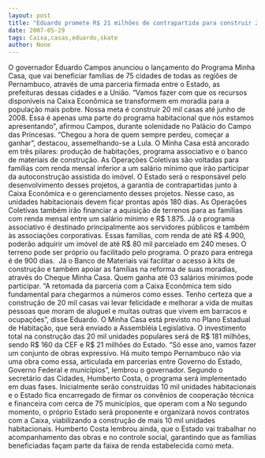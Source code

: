 ```yaml
---
layout: post
title: "Eduardo promete R$ 21 milhões de contrapartida para construir 20 mil casas com a Caixa até junho de 2008"
date: 2007-05-29
tags: Caixa,casas,eduardo,skate
author: None
---
```

O governador Eduardo Campos anunciou o lan&ccedil;amento do Programa Minha Casa, que vai beneficiar fam&iacute;lias de 75 cidades de todas as regi&otilde;es de Pernambuco, atrav&eacute;s de uma parceria firmada entre o Estado, as prefeituras dessas cidades e a Uni&atilde;o. 
&ldquo;Vamos fazer com que os recursos dispon&iacute;veis na Caixa Econ&ocirc;mica se transformem em moradia para a popula&ccedil;&atilde;o mais pobre. Nossa meta &eacute; construir 20 mil casas at&eacute; junho de 2008. Essa &eacute; apenas uma parte do programa habitacional que n&oacute;s estamos apresentando&rdquo;, afirmou Campos, durante solenidade no Pal&aacute;cio do Campo das Princesas.
&ldquo;Chegou a hora de quem sempre perdeu, come&ccedil;ar a ganhar&rdquo;, destacou, assemelhando-se a Lula. 
O Minha Casa est&aacute; ancorado em tr&ecirc;s pilares: produ&ccedil;&atilde;o de habita&ccedil;&otilde;es, programa associativo e o banco de materiais de constru&ccedil;&atilde;o. As Opera&ccedil;&otilde;es Coletivas s&atilde;o voltadas para fam&iacute;lias com renda mensal inferior a um sal&aacute;rio m&iacute;nimo que ir&atilde;o participar da autoconstru&ccedil;&atilde;o assistida do im&oacute;vel. O Estado ser&aacute; o respons&aacute;vel pelo desenvolvimento desses projetos, a garantia de contrapartidas junto &agrave; Caixa Econ&ocirc;mica e o gerenciamento desses projetos. 
Nesse caso, as unidades habitacionais devem ficar prontas ap&oacute;s 180 dias. As Opera&ccedil;&otilde;es Coletivas tamb&eacute;m ir&atilde;o financiar a aquisi&ccedil;&atilde;o de terrenos para as fam&iacute;lias com renda mensal entre um sal&aacute;rio m&iacute;nimo e R$ 1.875. 
J&aacute; o programa associativo &eacute; destinado principalmente aos servidores p&uacute;blicos e tamb&eacute;m &agrave;s associa&ccedil;&otilde;es corporativas. Essas fam&iacute;lias, com renda de at&eacute; R$ 4.900, poder&atilde;o adquirir um im&oacute;vel de at&eacute; R$ 80 mil parcelado em 240 meses. O terreno pode ser pr&oacute;prio ou facilitado pelo programa. O prazo para entrega &eacute; de 900 dias.&nbsp; 
J&aacute; o Banco de Materiais vai facilitar o acesso &agrave; kits de constru&ccedil;&atilde;o e tamb&eacute;m apoiar as fam&iacute;lias na reforma de suas moradias, atrav&eacute;s do Cheque Minha Casa. Quem ganha at&eacute; 03 sal&aacute;rios m&iacute;nimos pode participar.
&ldquo;A retomada da parceria com a Caixa Econ&ocirc;mica tem sido fundamental para chegarmos a n&uacute;meros como esses. Tenho certeza que a constru&ccedil;&atilde;o de 20 mil casas vai levar felicidade e melhorar a vida de muitas pessoas que moram de aluguel e muitas outras que vivem em barracos e ocupa&ccedil;&otilde;es&rdquo;, disse Eduardo.
O Minha Casa est&aacute; previsto no Plano Estadual de Habita&ccedil;&atilde;o, que ser&aacute; enviado a Assembl&eacute;ia Legislativa. O investimento total na constru&ccedil;&atilde;o das 20 mil unidades populares ser&aacute; de R$ 181 milh&otilde;es, sendo R$ 160 da CEF e R$ 21 milh&otilde;es do Estado.
&ldquo;S&oacute; esse ano, vamos fazer um conjunto de obras expressivo. H&aacute; muito tempo Pernambuco n&atilde;o via uma obra como essa, articulada em parcerias entre Governo do Estado, Governo Federal e munic&iacute;pios&rdquo;, lembrou o governador.
Segundo o secret&aacute;rio das Cidades, Humberto Costa, o programa ser&aacute; implementado em duas fases. Inicialmente ser&atilde;o constru&iacute;das 10 mil unidades habitacionais e o Estado fica encarregado de firmar os conv&ecirc;nios de coopera&ccedil;&atilde;o t&eacute;cnica e financeira com cerca de 75 munic&iacute;pios, que operam com a
No segundo momento, o pr&oacute;prio Estado ser&aacute; proponente e organizar&aacute; novos contratos com a Caixa, viabilizando a constru&ccedil;&atilde;o de mais 10 mil unidades habitacionais. 
Humberto Costa lembrou ainda, que o Estado vai trabalhar no acompanhamento das obras e no controle social, garantindo que as fam&iacute;lias beneficiadas fa&ccedil;am parte da faixa de renda estabelecida como meta. 
 